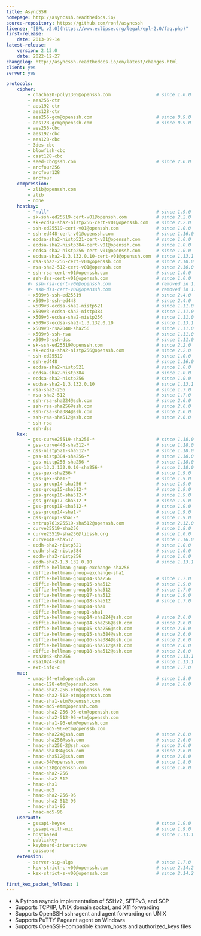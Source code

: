 ```yaml
---
title: AsyncSSH
homepage: http://asyncssh.readthedocs.io/
source-repository: https://github.com/ronf/asyncssh
license: "[EPL v2.0](https://www.eclipse.org/legal/epl-2.0/faq.php)"
first-release:
    date: 2013-09-14
latest-release:
    version: 2.13.0
    date: 2022-12-27
changelog: http://asyncssh.readthedocs.io/en/latest/changes.html
client: yes
server: yes

protocols:
    cipher:
        - chacha20-poly1305@openssh.com                 # since 1.0.0
        - aes256-ctr
        - aes192-ctr
        - aes128-ctr
        - aes256-gcm@openssh.com                        # since 0.9.0
        - aes128-gcm@openssh.com                        # since 0.9.0
        - aes256-cbc
        - aes192-cbc
        - aes128-cbc
        - 3des-cbc
        - blowfish-cbc
        - cast128-cbc
        - seed-cbc@ssh.com                              # since 2.6.0
        - arcfour256
        - arcfour128
        - arcfour
    compression:
        - zlib@openssh.com
        - zlib
        - none
    hostkey:
        - "null"                                        # since 1.9.0
        - sk-ssh-ed25519-cert-v01@openssh.com           # since 2.2.0
        - sk-ecdsa-sha2-nistp256-cert-v01@openssh.com   # since 2.2.0
        - ssh-ed25519-cert-v01@openssh.com              # since 1.0.0
        - ssh-ed448-cert-v01@openssh.com                # since 1.16.0
        - ecdsa-sha2-nistp521-cert-v01@openssh.com      # since 1.0.0
        - ecdsa-sha2-nistp384-cert-v01@openssh.com      # since 1.0.0
        - ecdsa-sha2-nistp256-cert-v01@openssh.com      # since 1.0.0
        - ecdsa-sha2-1.3.132.0.10-cert-v01@openssh.com  # since 1.13.1
        - rsa-sha2-256-cert-v01@openssh.com             # since 2.10.0
        - rsa-sha2-512-cert-v01@openssh.com             # since 2.10.0
        - ssh-rsa-cert-v01@openssh.com                  # since 1.0.0
        - ssh-dss-cert-v01@openssh.com                  # since 1.0.0
        #- ssh-rsa-cert-v00@openssh.com                 # removed in 1.3.2
        #- ssh-dss-cert-v00@openssh.com                 # removed in 1.3.2
        - x509v3-ssh-ed25519                            # since 2.4.0
        - x509v3-ssh-ed448                              # since 2.4.0
        - x509v3-ecdsa-sha2-nistp521                    # since 1.11.0
        - x509v3-ecdsa-sha2-nistp384                    # since 1.11.0
        - x509v3-ecdsa-sha2-nistp256                    # since 1.11.0
        - x509v3-ecdsa-sha2-1.3.132.0.10                # since 1.13.1
        - x509v3-rsa2048-sha256                         # since 1.11.0
        - x509v3-ssh-rsa                                # since 1.11.0
        - x509v3-ssh-dss                                # since 1.11.0
        - sk-ssh-ed25519@openssh.com                    # since 2.2.0
        - sk-ecdsa-sha2-nistp256@openssh.com            # since 2.2.0
        - ssh-ed25519                                   # since 1.0.0
        - ssh-ed448                                     # since 1.16.0
        - ecdsa-sha2-nistp521                           # since 1.0.0
        - ecdsa-sha2-nistp384                           # since 1.0.0
        - ecdsa-sha2-nistp256                           # since 1.0.0
        - ecdsa-sha2-1.3.132.0.10                       # since 1.13.1
        - rsa-sha2-256                                  # since 1.7.0
        - rsa-sha2-512                                  # since 1.7.0
        - ssh-rsa-sha224@ssh.com                        # since 2.6.0
        - ssh-rsa-sha256@ssh.com                        # since 2.6.0
        - ssh-rsa-sha384@ssh.com                        # since 2.6.0
        - ssh-rsa-sha512@ssh.com                        # since 2.6.0
        - ssh-rsa
        - ssh-dss
    kex:
        - gss-curve25519-sha256-*                       # since 1.18.0
        - gss-curve448-sha512-*                         # since 1.18.0
        - gss-nistp521-sha512-*                         # since 1.18.0
        - gss-nistp384-sha256-*                         # since 1.18.0
        - gss-nistp256-sha256-*                         # since 1.18.0
        - gss-13.3.132.0.10-sha256-*                    # since 1.18.0
        - gss-gex-sha256-*                              # since 1.9.0
        - gss-gex-sha1-*                                # since 1.9.0
        - gss-group14-sha256-*                          # since 1.9.0
        - gss-group15-sha512-*                          # since 1.9.0
        - gss-group16-sha512-*                          # since 1.9.0
        - gss-group17-sha512-*                          # since 1.9.0
        - gss-group18-sha512-*                          # since 1.9.0
        - gss-group14-sha1-*                            # since 1.9.0
        - gss-group1-sha1-*                             # since 1.9.0
        - sntrup761x25519-sha512@openssh.com            # since 2.12.0
        - curve25519-sha256                             # since 1.8.0
        - curve25519-sha256@libssh.org                  # since 1.0.0
        - curve448-sha512                               # since 1.16.0
        - ecdh-sha2-nistp521                            # since 1.0.0
        - ecdh-sha2-nistp384                            # since 1.0.0
        - ecdh-sha2-nistp256                            # since 1.0.0
        - ecdh-sha2-1.3.132.0.10                        # since 1.13.1
        - diffie-hellman-group-exchange-sha256
        - diffie-hellman-group-exchange-sha1
        - diffie-hellman-group14-sha256                 # since 1.7.0
        - diffie-hellman-group15-sha512                 # since 1.9.0
        - diffie-hellman-group16-sha512                 # since 1.7.0
        - diffie-hellman-group17-sha512                 # since 1.9.0
        - diffie-hellman-group18-sha512                 # since 1.7.0
        - diffie-hellman-group14-sha1
        - diffie-hellman-group1-sha1
        - diffie-hellman-group14-sha224@ssh.com         # since 2.6.0
        - diffie-hellman-group14-sha256@ssh.com         # since 2.6.0
        - diffie-hellman-group15-sha256@ssh.com         # since 2.6.0
        - diffie-hellman-group15-sha384@ssh.com         # since 2.6.0
        - diffie-hellman-group16-sha384@ssh.com         # since 2.6.0
        - diffie-hellman-group16-sha512@ssh.com         # since 2.6.0
        - diffie-hellman-group18-sha512@ssh.com         # since 2.6.0
        - rsa2048-sha256                                # since 1.13.1
        - rsa1024-sha1                                  # since 1.13.1
        - ext-info-c                                    # since 1.7.0
    mac:
        - umac-64-etm@openssh.com                       # since 1.8.0
        - umac-128-etm@openssh.com                      # since 1.8.0
        - hmac-sha2-256-etm@openssh.com
        - hmac-sha2-512-etm@openssh.com
        - hmac-sha1-etm@openssh.com
        - hmac-md5-etm@openssh.com
        - hmac-sha2-256-96-etm@openssh.com
        - hmac-sha2-512-96-etm@openssh.com
        - hmac-sha1-96-etm@openssh.com
        - hmac-md5-96-etm@openssh.com
        - hmac-sha224@ssh.com                           # since 2.6.0
        - hmac-sha256@ssh.com                           # since 2.6.0
        - hmac-sha256-2@ssh.com                         # since 2.6.0
        - hmac-sha384@ssh.com                           # since 2.6.0
        - hmac-sha512@ssh.com                           # since 2.6.0
        - umac-64@openssh.com                           # since 1.8.0
        - umac-128@openssh.com                          # since 1.8.0
        - hmac-sha2-256
        - hmac-sha2-512
        - hmac-sha1
        - hmac-md5
        - hmac-sha2-256-96
        - hmac-sha2-512-96
        - hmac-sha1-96
        - hmac-md5-96
    userauth:
        - gssapi-keyex                                  # since 1.9.0
        - gssapi-with-mic                               # since 1.9.0
        - hostbased                                     # since 1.13.1
        - publickey
        - keyboard-interactive
        - password
    extension:
        - server-sig-algs                               # since 1.7.0
        - kex-strict-c-v00@openssh.com                  # since 2.14.2
        - kex-strict-s-v00@openssh.com                  # since 2.14.2

first_kex_packet_follows: 1
---
```

* A Python asyncio implementation of SSHv2, SFTPv3, and SCP
* Supports TCP/IP, UNIX domain socket, and X11 forwarding
* Supports OpenSSH ssh-agent and agent forwarding on UNIX
* Supports PuTTY Pageant agent on Windows
* Supports OpenSSH-compatible known_hosts and authorized_keys files
